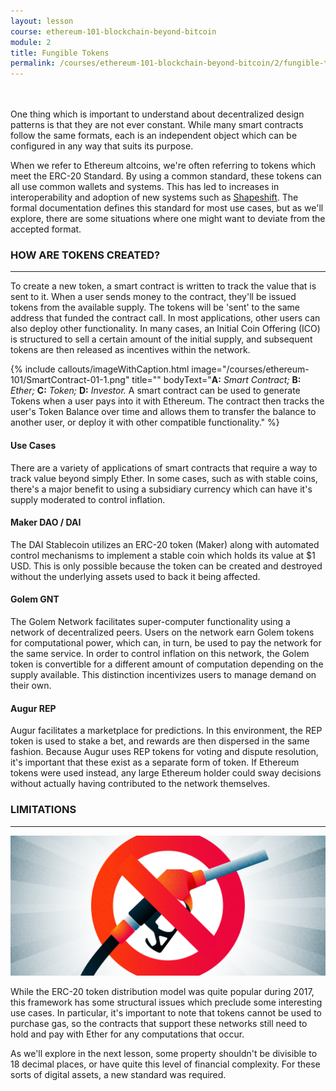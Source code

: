 ```yaml
---
layout: lesson
course: ethereum-101-blockchain-beyond-bitcoin
module: 2
title: Fungible Tokens
permalink: /courses/ethereum-101-blockchain-beyond-bitcoin/2/fungible-tokens/
---
```

<br>
<br>
<span class="openingParagraph">
One thing which is important to understand about decentralized design patterns is that they are not ever constant. While many smart contracts follow the same formats, each is an independent object which can be configured in any way that suits its purpose. </span>

<span >When we refer to Ethereum altcoins, we're often referring to tokens which meet the ERC-20 Standard. By using a common standard, these tokens can all use common wallets and systems. This has led to increases in interoperability and adoption of new systems such as </span><a href="https://shapeshift.io/#/coins"><span >Shapeshift</span></a><span >. </span><span >The formal documentation</span><span > defines this standard for most use cases, but as we'll explore, there are some situations where one might want to deviate from the accepted format. </span>

<h3>HOW ARE TOKENS CREATED?</h3>

<hr />

<span >To create a new token, a smart contract is written to track the value that is sent to it. When a user sends money to the contract, they'll be issued tokens from the available supply. The tokens will be 'sent' to the same address that funded the contract call. In most applications, other users can also deploy other functionality. In many cases, an Initial Coin Offering (ICO) is structured to sell a certain amount of the initial supply, and subsequent tokens are then released as incentives within the network. </span>

{% include callouts/imageWithCaption.html
	image="/courses/ethereum-101/SmartContract-01-1.png"
	title=""
	bodyText="<b>A:</b> <i>Smart Contract;</i> <b>B:</b> <i>Ether;</i> <b>C:</b> <i>Token;</i> <b>D:</b> <i>Investor.</i> A smart contract can be used to generate Tokens when a user pays into it with Ethereum. The contract then tracks the user's Token Balance over time and allows them to transfer the balance to another user, or deploy it with other compatible functionality."
%}

<h4>Use Cases</h4>
<span >There are a variety of applications of smart contracts that require a way to track value beyond simply Ether. In some cases, such as with stable coins, there's a major benefit to using a subsidiary currency which can have it's supply moderated to control inflation.</span>
<h4>Maker DAO / DAI</h4>
<span >The DAI Stablecoin utilizes an ERC-20 token (Maker) along with automated control mechanisms to implement a stable coin which holds its value at $1 USD. This is only possible because the token can be created and destroyed without the underlying assets used to back it being affected. </span>
<h4>Golem GNT</h4>
<span >The Golem Network facilitates super-computer functionality using a network of decentralized peers. Users on the network earn Golem tokens for computational power, which can, in turn, be used to pay the network for the same service. In order to control inflation on this network, the Golem token is convertible for a different amount of computation depending on the supply available. This distinction incentivizes users to manage demand on their own.</span>
<h4>Augur REP</h4>
<span >Augur facilitates a marketplace for predictions. In this environment, the </span><span >REP token is used to stake a bet, and rewards are then dispersed in the same fashion.</span><span > Because Augur uses REP tokens for voting and dispute resolution, it's important that these exist as a separate form of token. If Ethereum tokens were used instead, any large Ethereum holder could sway decisions without actually having contributed to the network themselves. </span>

<h3>LIMITATIONS</h3>

<hr />

<img src="/assets/img/courses/ethereum-101/Limitations-01.png" />

<span >While the ERC-20 token distribution model was quite popular during 2017, this framework has some structural issues which preclude some interesting use cases. In particular, it's important to note that tokens cannot be used to purchase gas, so the contracts that support these networks still need to hold and pay with Ether for any computations that occur.</span>

<span >As we'll explore in the next lesson, some property shouldn't be divisible to 18 decimal places, or have quite this level of financial complexity. For these sorts of digital assets, a new standard was required. </span>
